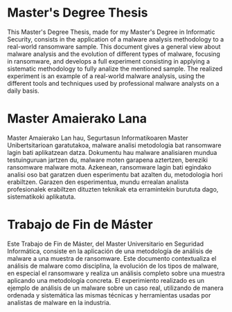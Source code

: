 # Master's Degree Thesis

This Master's Degree Thesis, made for my Master's Degree in Informatic Security, consists in the application of a malware analysis methodology to a real-world ransomware sample. This document gives a general view about malware analysis and the evolution of different types of malware, focusing in ransomware, and develops a full experiment consisting in applying a sistematic methodology to fully analize the mentioned sample. The realized experiment is an example of a real-world malware analysis, using the different tools and techniques used by professional malware analysts on a daily basis.

# Master Amaierako Lana

Master Amaierako Lan hau, Segurtasun Informatikoaren Master Unibertsitarioan garatutakoa, malware analisi metodologia bat ransomware lagin bati aplikatzean datza. Dokumentu hau malware analisiaren mundua testuinguruan jartzen du, malware moten garapena aztertzen, bereziki ransomware malware mota. Azkenean, ransomware lagin bati egindako analisi oso bat garatzen duen esperimentu bat azalten du, metodologia hori erabiltzen. Garazen den esperimentua, mundu errealan analista profesionalek erabiltzen dituzten teknikak eta erramintekin burututa dago, sistematikoki aplikatuta.

# Trabajo de Fin de Máster

Este Trabajo de Fin de Máster, del Master Universitario en Seguridad Informática, consiste en la aplicación de una metodología de análisis de malware a una muestra de ransomware. Este documento contextualiza el análisis de malware como disciplina, la evolución de los tipos de malware, en especial el ransomware y realiza un análisis completo sobre una muestra aplicando una metodología concreta. El experimiento realizado es un ejemplo de análisis de un malware sobre un caso real, utilizando de manera ordenada y sistemática las mismas técnicas y herramientas usadas por analistas de malware en la industria.

